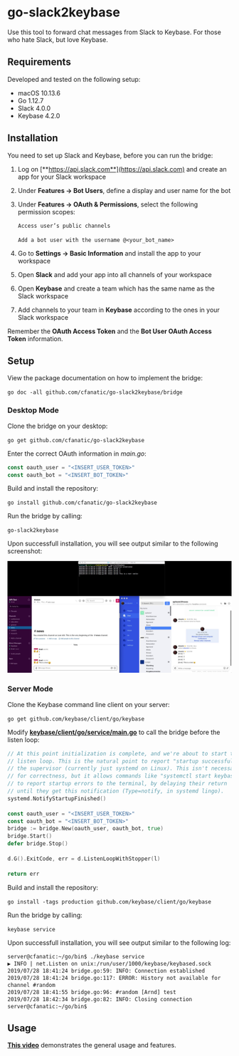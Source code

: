 # go-slack2keybase

Use this tool to forward chat messages from Slack to Keybase. For those who hate Slack, but love Keybase.

## Requirements

Developed and tested on the following setup:

- macOS 10.13.6
- Go 1.12.7
- Slack 4.0.0
- Keybase 4.2.0

## Installation

You need to set up Slack and Keybase, before you can run the bridge:

1. Log on [**https://api.slack.com**](https://api.slack.com) and create an app for your Slack workspace

2. Under **Features → Bot Users**, define a display and user name for the bot

3. Under **Features → OAuth & Permissions**, select the following permission scopes:

    ```n/a
    Access user’s public channels

    Add a bot user with the username @<your_bot_name>
    ```

4. Go to **Settings → Basic Information** and install the app to your workspace

5. Open **Slack** and add your app into all channels of your workspace

6. Open **Keybase** and create a team which has the same name as the Slack workspace

7. Add channels to your team in **Keybase** according to the ones in your Slack workspace

Remember the **OAuth Access Token** and the **Bot User OAuth Access Token** information.

## Setup

View the package documentation on how to implement the bridge:

`go doc -all github.com/cfanatic/go-slack2keybase/bridge`

### Desktop Mode

Clone the bridge on your desktop:

`go get github.com/cfanatic/go-slack2keybase`

Enter the correct OAuth information in _main.go_:

```Go
const oauth_user = "<INSERT_USER_TOKEN>"
const oauth_bot = "<INSERT_BOT_TOKEN>"
```

Build and install the repository:

`go install github.com/cfanatic/go-slack2keybase`

Run the bridge by calling:

`go-slack2keybase`

Upon successfull installation, you will see output similar to the following screenshot:

![screenshot](https://raw.githubusercontent.com/cfanatic/go-slack2keybase/master/misc/slack2keybase.png)

### Server Mode

Clone the Keybase command line client on your server:

`go get github.com/keybase/client/go/keybase`

Modify [**keybase/client/go/service/main.go**](https://github.com/keybase/client/blob/a648b2fc1b80a3a4c2d5c2b0279cb64669b01bdc/go/service/main.go) to call the bridge before the listen loop:

```Go
// At this point initialization is complete, and we're about to start the
// listen loop. This is the natural point to report "startup successful" to
// the supervisor (currently just systemd on Linux). This isn't necessary
// for correctness, but it allows commands like "systemctl start keybase.service"
// to report startup errors to the terminal, by delaying their return
// until they get this notification (Type=notify, in systemd lingo).
systemd.NotifyStartupFinished()

const oauth_user = "<INSERT_USER_TOKEN>"
const oauth_bot = "<INSERT_BOT_TOKEN>"
bridge := bridge.New(oauth_user, oauth_bot, true)
bridge.Start()
defer bridge.Stop()

d.G().ExitCode, err = d.ListenLoopWithStopper(l)

return err
```

Build and install the repository:

`go install -tags production github.com/keybase/client/go/keybase`

Run the bridge by calling:

`keybase service`

Upon successfull installation, you will see output similar to the following log:

```n/a
server@cfanatic:~/go/bin$ ./keybase service
▶ INFO | net.Listen on unix:/run/user/1000/keybase/keybased.sock
2019/07/28 18:41:24 bridge.go:59: INFO: Connection established
2019/07/28 18:41:24 bridge.go:117: ERROR: History not available for channel #random
2019/07/28 18:41:55 bridge.go:96: #random [Arnd] test
2019/07/28 18:42:34 bridge.go:82: INFO: Closing connection
server@cfanatic:~/go/bin$
```

## Usage

[**This video**](https://codefanatic.de/git/slack2keybase.mp4) demonstrates the general usage and features.
